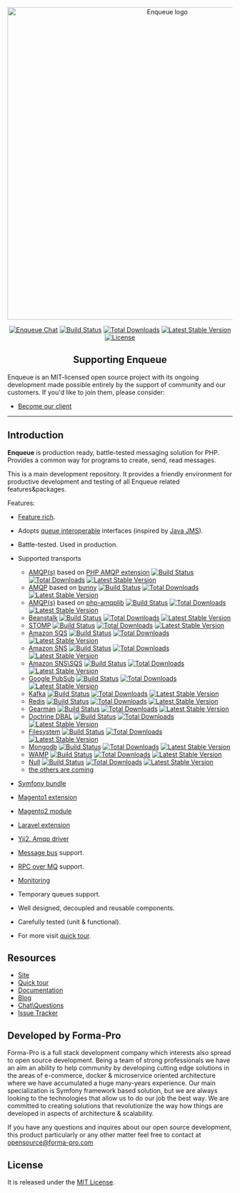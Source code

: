 <p align="center"><img width="700" src="https://github.com/php-enqueue/logos/blob/master/Enqueue%20logo.png" alt="Enqueue logo" /></p>

<p align="center">
  <a href="https://gitter.im/php-enqueue/Lobby"><img src="https://badges.gitter.im/php-enqueue/Lobby.svg" alt="Enqueue Chat"></a>
  <a href="https://travis-ci.org/php-enqueue/enqueue-dev"><img src="https://travis-ci.org/php-enqueue/enqueue-dev.png?branch=master" alt="Build Status"></a>
  <a href="https://packagist.org/packages/enqueue/enqueue/stats"><img src="https://poser.pugx.org/enqueue/enqueue/d/total.png?branch=master" alt="Total Downloads"></a>
  <a href="https://packagist.org/packages/enqueue/enqueue"><img src="https://poser.pugx.org/enqueue/enqueue/version.png" alt="Latest Stable Version"></a>
  <a href="./LICENSE"><img src="https://img.shields.io/badge/license-MIT-blue.svg" alt="License"></a>
</p>

<h2 align="center">Supporting Enqueue</h2>

Enqueue is an MIT-licensed open source project with its ongoing development made possible entirely by the support of community and our customers. If you'd like to join them, please consider:

- [Become our client](http://forma-pro.com/)

---

## Introduction

**Enqueue** is production ready, battle-tested messaging solution for PHP. Provides a common way for programs to create, send, read messages.

This is a main development repository. It provides a friendly environment for productive development and testing of all Enqueue related features&packages.

Features:

* [Feature rich](docs/quick_tour.md).

* Adopts [queue interoperable](https://github.com/queue-interop/queue-interop) interfaces (inspired by [Java JMS](https://docs.oracle.com/javaee/7/api/javax/jms/package-summary.html)).
* Battle-tested. Used in production.
* Supported  transports
    * [AMQP(s)](https://php-enqueue.github.io/transport/amqp/) based on [PHP AMQP extension](https://github.com/pdezwart/php-amqp)
[![Build Status](https://travis-ci.org/php-enqueue/amqp-ext.png?branch=master)](https://travis-ci.org/php-enqueue/amqp-ext)
[![Total Downloads](https://poser.pugx.org/enqueue/amqp-ext/d/total.png)](https://packagist.org/packages/enqueue/amqp-ext/stats)
[![Latest Stable Version](https://poser.pugx.org/enqueue/amqp-ext/version.png)](https://packagist.org/packages/enqueue/amqp-ext)
    * [AMQP](https://php-enqueue.github.io/transport/amqp_bunny/) based on [bunny](https://github.com/jakubkulhan/bunny)
[![Build Status](https://travis-ci.org/php-enqueue/amqp-bunny.png?branch=master)](https://travis-ci.org/php-enqueue/amqp-bunny)
[![Total Downloads](https://poser.pugx.org/enqueue/amqp-bunny/d/total.png)](https://packagist.org/packages/enqueue/amqp-bunny/stats)
[![Latest Stable Version](https://poser.pugx.org/enqueue/amqp-bunny/version.png)](https://packagist.org/packages/enqueue/amqp-bunny)
    * [AMQP(s)](https://php-enqueue.github.io/transport/amqp_lib/) based on [php-amqplib](https://github.com/php-amqplib/php-amqplib)
[![Build Status](https://travis-ci.org/php-enqueue/amqp-lib.png?branch=master)](https://travis-ci.org/php-enqueue/amqp-lib)
[![Total Downloads](https://poser.pugx.org/enqueue/amqp-lib/d/total.png)](https://packagist.org/packages/enqueue/amqp-lib/stats)
[![Latest Stable Version](https://poser.pugx.org/enqueue/amqp-lib/version.png)](https://packagist.org/packages/enqueue/amqp-lib)
    * [Beanstalk](https://php-enqueue.github.io/transport/pheanstalk/)
[![Build Status](https://travis-ci.org/php-enqueue/pheanstalk.png?branch=master)](https://travis-ci.org/php-enqueue/pheanstalk)
[![Total Downloads](https://poser.pugx.org/enqueue/pheanstalk/d/total.png)](https://packagist.org/packages/enqueue/pheanstalk/stats)
[![Latest Stable Version](https://poser.pugx.org/enqueue/pheanstalk/version.png)](https://packagist.org/packages/enqueue/pheanstalk)
    * [STOMP](https://php-enqueue.github.io/transport/stomp/)
[![Build Status](https://travis-ci.org/php-enqueue/stomp.png?branch=master)](https://travis-ci.org/php-enqueue/stomp)
[![Total Downloads](https://poser.pugx.org/enqueue/stomp/d/total.png)](https://packagist.org/packages/enqueue/stomp/stats)
[![Latest Stable Version](https://poser.pugx.org/enqueue/stomp/version.png)](https://packagist.org/packages/enqueue/stomp)
    * [Amazon SQS](https://php-enqueue.github.io/transport/sqs/)
[![Build Status](https://travis-ci.org/php-enqueue/sqs.png?branch=master)](https://travis-ci.org/php-enqueue/sqs)
[![Total Downloads](https://poser.pugx.org/enqueue/sqs/d/total.png)](https://packagist.org/packages/enqueue/sqs/stats)
[![Latest Stable Version](https://poser.pugx.org/enqueue/sqs/version.png)](https://packagist.org/packages/enqueue/sqs)
    * [Amazon SNS](https://php-enqueue.github.io/transport/sns/)
[![Build Status](https://travis-ci.org/php-enqueue/sns.png?branch=master)](https://travis-ci.org/php-enqueue/sns)
[![Total Downloads](https://poser.pugx.org/enqueue/sns/d/total.png)](https://packagist.org/packages/enqueue/sns/stats)
[![Latest Stable Version](https://poser.pugx.org/enqueue/sns/version.png)](https://packagist.org/packages/enqueue/sns)
    * [Amazon SNS\SQS](https://php-enqueue.github.io/transport/snsqs/)
[![Build Status](https://travis-ci.org/php-enqueue/snsqs.png?branch=master)](https://travis-ci.org/php-enqueue/snsqs)
[![Total Downloads](https://poser.pugx.org/enqueue/snsqs/d/total.png)](https://packagist.org/packages/enqueue/snsqs/stats)
[![Latest Stable Version](https://poser.pugx.org/enqueue/snsqs/version.png)](https://packagist.org/packages/enqueue/snsqs)
    * [Google PubSub](https://php-enqueue.github.io/transport/gps/)
[![Build Status](https://travis-ci.org/php-enqueue/gps.png?branch=master)](https://travis-ci.org/php-enqueue/gps)
[![Total Downloads](https://poser.pugx.org/enqueue/gps/d/total.png)](https://packagist.org/packages/enqueue/gps/stats)
[![Latest Stable Version](https://poser.pugx.org/enqueue/gps/version.png)](https://packagist.org/packages/enqueue/gps)
    * [Kafka](https://php-enqueue.github.io/transport/kafka/)
[![Build Status](https://travis-ci.org/php-enqueue/rdkafka.png?branch=master)](https://travis-ci.org/php-enqueue/rdkafka)
[![Total Downloads](https://poser.pugx.org/enqueue/rdkafka/d/total.png)](https://packagist.org/packages/enqueue/rdkafka/stats)
[![Latest Stable Version](https://poser.pugx.org/enqueue/rdkafka/version.png)](https://packagist.org/packages/enqueue/rdkafka)
    * [Redis](https://php-enqueue.github.io/transport/redis/)
[![Build Status](https://travis-ci.org/php-enqueue/redis.png?branch=master)](https://travis-ci.org/php-enqueue/redis)
[![Total Downloads](https://poser.pugx.org/enqueue/redis/d/total.png)](https://packagist.org/packages/enqueue/redis/stats)
[![Latest Stable Version](https://poser.pugx.org/enqueue/redis/version.png)](https://packagist.org/packages/enqueue/redis)
    * [Gearman](https://php-enqueue.github.io/transport/gearman/)
[![Build Status](https://travis-ci.org/php-enqueue/gearman.png?branch=master)](https://travis-ci.org/php-enqueue/gearman)
[![Total Downloads](https://poser.pugx.org/enqueue/gearman/d/total.png)](https://packagist.org/packages/enqueue/gearman/stats)
[![Latest Stable Version](https://poser.pugx.org/enqueue/gearman/version.png)](https://packagist.org/packages/enqueue/gearman)
    * [Doctrine DBAL](https://php-enqueue.github.io/transport/dbal/)
[![Build Status](https://travis-ci.org/php-enqueue/dbal.png?branch=master)](https://travis-ci.org/php-enqueue/dbal)
[![Total Downloads](https://poser.pugx.org/enqueue/dbal/d/total.png)](https://packagist.org/packages/enqueue/dbal/stats)
[![Latest Stable Version](https://poser.pugx.org/enqueue/dbal/version.png)](https://packagist.org/packages/enqueue/dbal)
    * [Filesystem](https://php-enqueue.github.io/transport/filesystem/)
[![Build Status](https://travis-ci.org/php-enqueue/fs.png?branch=master)](https://travis-ci.org/php-enqueue/fs)
[![Total Downloads](https://poser.pugx.org/enqueue/fs/d/total.png)](https://packagist.org/packages/enqueue/fs/stats)
[![Latest Stable Version](https://poser.pugx.org/enqueue/fs/version.png)](https://packagist.org/packages/enqueue/fs)
    * [Mongodb](https://php-enqueue.github.io/transport/mongodb/)
[![Build Status](https://travis-ci.org/php-enqueue/mongodb.png?branch=master)](https://travis-ci.org/php-enqueue/mongodb)
[![Total Downloads](https://poser.pugx.org/enqueue/mongodb/d/total.png)](https://packagist.org/packages/enqueue/mongodb/stats)
[![Latest Stable Version](https://poser.pugx.org/enqueue/mongodb/version.png)](https://packagist.org/packages/enqueue/mongodb)
    * [WAMP](https://php-enqueue.github.io/transport/wamp/)
[![Build Status](https://travis-ci.org/php-enqueue/wamp.png?branch=master)](https://travis-ci.org/php-enqueue/wamp)
[![Total Downloads](https://poser.pugx.org/enqueue/wamp/d/total.png)](https://packagist.org/packages/enqueue/wamp/stats)
[![Latest Stable Version](https://poser.pugx.org/enqueue/wamp/version.png)](https://packagist.org/packages/enqueue/wamp)
    * [Null](https://php-enqueue.github.io/transport/null/)
[![Build Status](https://travis-ci.org/php-enqueue/null.png?branch=master)](https://travis-ci.org/php-enqueue/null)
[![Total Downloads](https://poser.pugx.org/enqueue/null/d/total.png)](https://packagist.org/packages/enqueue/null/stats)
[![Latest Stable Version](https://poser.pugx.org/enqueue/null/version.png)](https://packagist.org/packages/enqueue/null)
    * [the others are coming](https://github.com/php-enqueue/enqueue-dev/issues/284)
* [Symfony bundle](https://php-enqueue.github.io/symfony/quick_tour/)
* [Magento1 extension](https://php-enqueue.github.io/magento/quick_tour/)
* [Magento2 module](https://php-enqueue.github.io/magento2/quick_tour/)
* [Laravel extension](https://php-enqueue.github.io/laravel/quick_tour/)
* [Yii2. Amqp driver](https://php-enqueue.github.io/yii/amqp_driver/)
* [Message bus](https://php-enqueue.github.io/quick_tour/#client) support.
* [RPC over MQ](https://php-enqueue.github.io/quick_tour/#remote-procedure-call-rpc) support.
* [Monitoring](https://php-enqueue.github.io/monitoring/)
* Temporary queues support.
* Well designed, decoupled and reusable components.
* Carefully tested (unit & functional).
* For more visit [quick tour](https://php-enqueue.github.io/quick_tour/).

## Resources

* [Site](https://enqueue.forma-pro.com/)
* [Quick tour](https://php-enqueue.github.io/quick_tour/)
* [Documentation](https://php-enqueue.github.io/)
* [Blog](https://php-enqueue.github.io/#blogs)
* [Chat\Questions](https://gitter.im/php-enqueue/Lobby)
* [Issue Tracker](https://github.com/php-enqueue/enqueue-dev/issues)

## Developed by Forma-Pro

Forma-Pro is a full stack development company which interests also spread to open source development.
Being a team of strong professionals we have an aim an ability to help community by developing cutting edge solutions in the areas of e-commerce, docker & microservice oriented architecture where we have accumulated a huge many-years experience.
Our main specialization is Symfony framework based solution, but we are always looking to the technologies that allow us to do our job the best way. We are committed to creating solutions that revolutionize the way how things are developed in aspects of architecture & scalability.

If you have any questions and inquires about our open source development, this product particularly or any other matter feel free to contact at opensource@forma-pro.com

## License

It is released under the [MIT License](LICENSE).
